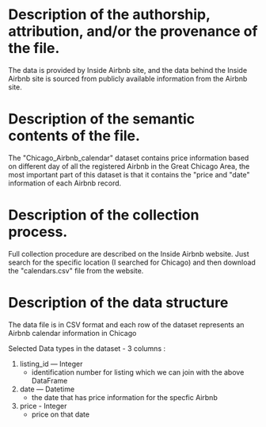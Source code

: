 # Description of the authorship, attribution, and/or the provenance of the file.  

The data is provided by Inside Airbnb site, and the data behind the Inside Airbnb site is sourced from publicly available information from the Airbnb site.


# Description of the semantic contents of the file.

The "Chicago_Airbnb_calendar" dataset contains price information based on different day of all the registered Airbnb in the Great Chicago Area, the most important part of this dataset is that it contains the "price and "date" information of each Airbnb record.

# Description of the collection process.

Full collection procedure are described on the Inside Airbnb website. Just search for the specific location (I searched for Chicago) and then download the "calendars.csv" file from the website.


# Description of the data structure

The data file is in CSV format and each row of the dataset represents an Airbnb calendar information in Chicago

Selected Data types in the dataset - 3 columns :


1. listing_id — Integer
	* identification number for listing which we can join with the above DataFrame
2. date — Datetime
	* the date that has price information for the specfic Airbnb
3. price - Integer
	* price on that date
